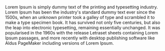 Lorem Ipsum is simply dummy text of the printing and typesetting industry. Lorem Ipsum
has been the industry's standard dummy text ever since the 1500s, when an unknown
printer took a galley of type and scrambled it to make a type specimen book. It has
survived not only five centuries, but also the leap into electronic typesetting,
remaining essentially unchanged. It was popularised in the 1960s with the release
Letraset sheets containing Lorem Ipsum passages, and more recently with desktop 
publishing software like Aldus PageMaker including versions of Lorem Ipsum.
